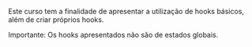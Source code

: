 Este curso tem a finalidade de apresentar a utilização de hooks básicos, além de criar próprios hooks.

Importante: Os hooks apresentados não são de estados globais.
